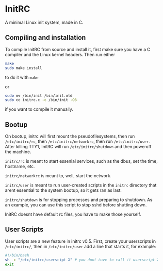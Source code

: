 # InitRC
A minimal Linux init system, made in C.

## Compiling and installation
To compile InitRC from source and install it, first make sure you have a C compiler and the Linux kernel headers. Then run either

``` sh
make
sudo make install
``` 

to do it with `make` 

or

``` sh
sudo mv /bin/init /bin/init.old
sudo cc initrc.c -o /bin/init -O3
```

if you want to compile it manually.

## Bootup

On bootup, initrc will first mount the pseudofilesystems, then run `/etc/initrc/rc`, then `/etc/initrc/networkrc`, then run `/etc/initrc/user`. After killing TTY1, InitRC will run `/etc/initrc/shutdown` and then poweroff the machine.

`initrc/rc` is meant to start essenial services, such as the dbus, set the time, hostname, etc.

`initrc/networkrc` is meant to, well, start the network.

`initrc/user` is meant to run user-created scripts in the `initrc` directory that arent essential to the system bootup, so it gets ran as last.

`initrc/shutdown` is for stopping processes and preparing to shutdown. As an example, you can use this script to stop sshd before shutting down.

InitRC doesnt have default rc files, you have to make those yourself. 

## User Scripts

User scripts are a new feature in initrc v0.5. First, create your userscripts in `/etc/initrc/`, then in `/etc/initrc/user` add a line that starts it, for example:

``` sh
#!/bin/bash
sh -c "/etc/initrc/userscipt-X" # you dont have to call it userscript-X but this is an example
exit
```

